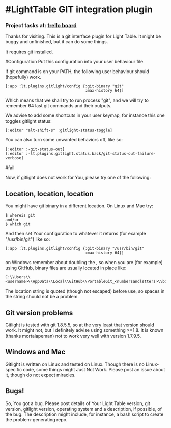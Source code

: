 #LightTable GIT integration plugin
=================================
### Project tasks at: [trello board](https://trello.com/b/kg27zMc3/lighttable-gitlight)

Thanks for visiting.  This is a git interface plugin for Light Table.  It might
be buggy and unfinished, but it can do some things.

It requires git installed.


#Configuration
Put this configuration into your user behaviour file.

If git command is on your PATH, the following user behaviour should (hopefully) work.

    [:app :lt.plugins.gitlight/config {:git-binary "git"
                                       :max-history 64}]

Which means that we shall try to run process "git", and we will try to remember
64 last git commands and their outputs.

We advise to add some shortcuts in your user keymap, for instance this one
toggles gitlight status:

    [:editor "alt-shift-s" :gitlight-status-toggle]

You can also turn some unwanted behaviors off, like so:

    [:editor :-git-status-out]
    [:editor :-lt.plugins.gitlight.status.back/git-status-out-failure-verbose]

#fail

Now, if gitlight does not work for You, please try one of the following:

Location, location, location
----------------------------
You might have git binary in a different location.
On Linux and Mac try:

    $ whereis git
    and/or
    $ which git

And then set Your configuration to whatever it returns (for example
"/usr/bin/git") like so:

    [:app :lt.plugins.gitlight/config {:git-binary "/usr/bin/git"
                                       :max-history 64}]

on Windows remember about doubling the \, so when you are (for example) using
GitHub, binary files are usually located in place like:

    C:\\Users\\<username>\\AppData\\Local\\GitHub\\PortableGit_<numbersandletters>\\bin\\git.exe

The location string is quoted (though not escaped) before use, so spaces in the
string should not be a problem.


Git version problems
--------------------

Gitlight is tested with git 1.8.5.5, so at the very least that version should
work.  It might not, but I definitely advise using something >=1.8.  It is
known (thanks mortalapeman) not to work very well with version 1.7.9.5.


Windows and Mac
---------------

Gitlight is written on Linux and tested on Linux.  Though there is no
Linux-specific code, some things might Just Not Work.  Please post an issue
about it, though do not expect miracles.


Bugs!
-----

So, You got a bug.  Please post details of Your Light Table version, git
version, gitlight version, operating system and a description, if possible, of
the bug.  The description might include, for instance, a bash script to create
the problem-generating repo.
